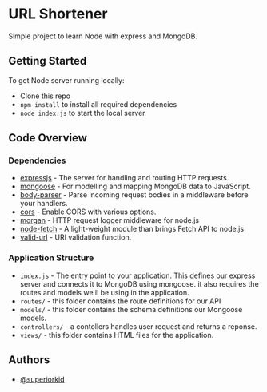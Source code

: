 
# URL Shortener

Simple project to learn Node with express and MongoDB.

## Getting Started

To get Node server running locally:

 - Clone this repo
 - `npm install` to install all required dependencies
 - `node index.js` to start the local server
## Code Overview

### Dependencies

 - [expressjs](https://www.npmjs.com/package/express) - The server for handling and routing HTTP requests.
 - [mongoose](https://www.npmjs.com/package/mongoose) - For modelling and mapping MongoDB data to JavaScript.
 - [body-parser](https://www.npmjs.com/package/body-parser) - Parse incoming request bodies in a middleware before your handlers.
 - [cors](https://www.npmjs.com/package/cors) - Enable CORS with various options.
 - [morgan](https://www.npmjs.com/package/morgan) - HTTP request logger middleware for node.js
 - [node-fetch](https://www.npmjs.com/package/node-fetch) - A light-weight module than brings Fetch API to node.js
 - [valid-url](https://www.npmjs.com/package/valid-url) - URI validation function.

### Application Structure

 - `index.js` - The entry point to your application. This defines our express server and connects it to MongoDB using mongoose. it also requires the routes and models we'll be using in the application.
 - `routes/` - this folder contains the route definitions for our API
 - `models/` - this folder contains the schema definitions our Mongoose models.
 - `controllers/` - a contollers handles user request and returns a reponse.
 - `views/` - this folder contains HTML files for the application.
## Authors

- [@superiorkid](https://www.github.com/superiorkid)

